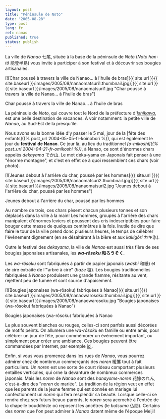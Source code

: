 ```yaml
---
layout: post
title: "Péninsule de Noto"
date: "2005-08-28"
type: post
lang: fr
ref: nanao
published: true
status: publish
---
```




La ville de _Nanao_ 七尾, située à la base de la péninsule de _Noto_ (_Noto han-tô_ 能登半島) vous invite à participer à son festival et à découvrir ses bougies artisanales.

 

[![Char poussé à travers la ville de Nanao... à l'huile de bras]({{ site.url }}{{ site.baseurl }}/images/2005/08/nanaomatsuri1.thumbnail.jpg)]({{ site.url }}{{ site.baseurl }}/images/2005/08/nanaomatsuri1.jpg "Char poussé à travers la ville de Nanao... à l'huile de bras")

Char poussé à travers la ville de Nanao... à l'huile de bras

La péninsule de _Noto_, qui couvre tout le Nord de la préfecture d'_[Ishikawa](http://www.japonophile.com/map/ishikawa/)_, est une belle destination de vacances. A voir notamment: la petite ville de _Nanao_, au Sud-Est de la presqu'île.

Nous avons eu la bonne idée d'y passer le 5 mai, jour de la [fête des enfants]({% post_url 2004-05-05-fr-koinobori %}), qui est également le jour du **festival de Nanao**. Ce jour là, au lieu du traditionnel _[o-mikoshi]({% post_url 2004-04-21-fr-omikoshi %})_, à Nanao, ce sont d'énormes chars appelés _dekayama_ でか山. Le mot deka-yama en Japonais fait penser à une "énorme montagne", et c'est en effet ce à quoi ressemblent ces chars (voir photo).

[![Jeunes debout à l'arrière du char, poussé par les hommes]({{ site.url }}{{ site.baseurl }}/images/2005/08/nanaomatsuri2.thumbnail.jpg)]({{ site.url }}{{ site.baseurl }}/images/2005/08/nanaomatsuri2.jpg "Jeunes debout à l'arrière du char, poussé par les hommes")

Jeunes debout à l'arrière du char, poussé par les hommes

Au nombre de trois, ces chars pèsent chacun plusieurs tonnes et son déplacés dans la ville à la main! Les hommes, groupés à l'arrière des chars manipulent d'énormes leviers et poussent des cris indescriptibles pour faire bouger cette masse de quelques centimètres à la fois. Inutile de dire que faire le tour de la ville prend donc plusieurs heures, le temps de célébrer l'événement dignement (en se désaltérant à la bière et aux _kakigôri_ カキ氷).

Outre le festival des _dekayama_, la ville de _Nanao_ est aussi très fière de ses bougies japonaises artisanales, les **_wa-rôsoku_ 和ろうそく**.

Les _wa-rôsoku_ sont fabriquées à partir de papier japonais (_washi_ 和紙) et de cire extraite de l'"arbre à cire" (_haze_ 櫨). Les bougies traditionnelles fabriquées à _Nanao_ produisent une grande flamme, résitante au vent, rejettent peu de fumée et sont source d'apaisement.

[![Bougies japonaises (wa-rôsoku) fabriquées à Nanao]({{ site.url }}{{ site.baseurl }}/images/2005/08/nanaowarosoku.thumbnail.jpg)]({{ site.url }}{{ site.baseurl }}/images/2005/08/nanaowarosoku.jpg "Bougies japonaises (wa-rôsoku) fabriquées à Nanao")

Bougies japonaises (wa-rôsoku) fabriquées à Nanao

Le plus souvent blanches ou rouges, celles-ci sont parfois aussi décorées de motifs peints. On allumera une _wa-rôsoku_ en famille ou entre amis, pour célébrer un jour de fête, pour commémorer un événement important, ou simplement pour créer une ambiance. Ces bougies peuvent être commandées par Internet, par exemple [ici](http://www.slowlifestyle.com/warousoku.htm).

Enfin, si vous vous promenez dans les rues de _Nanao_, vous pourrez admirer chez de nombreux commerçants des _noren_ 暖簾 tout à fait particuliers. Un _noren_ est une sorte de court rideau comportant plusieurs entailles verticales, qui orne la devanture de nombreux commerces japonais. Mais les _noren_ de _Nanao_ sont des _hanayome-noren_ 花嫁のれん, c'est-à-dire des "_noren_ de mariée". La tradition de la région veut en effet que les parents de la jeune femme qui est donnée en mariage lui confectionnent un _noren_ qui fera resplendir sa beauté. Lorsque celle-ci se rendra chez ses futurs beaux-parents, le _noren_ sera accroché à l'entrée de la chapelle bouddhiste où reposent les ancêtres (le _butsuma_ 仏間). Certains des _noren_ que l'on peut admirer à _Nanao_ datent même de l'époque Meiji!


